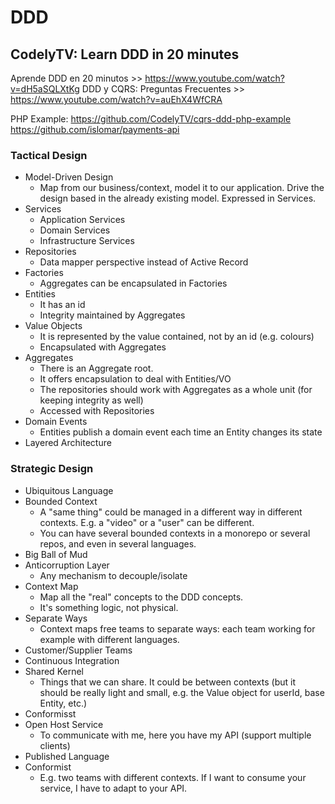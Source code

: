 # DDD

## CodelyTV: Learn DDD in 20 minutes
Aprende DDD en 20 minutos >> https://www.youtube.com/watch?v=dH5aSQLXtKg
DDD y CQRS: Preguntas Frecuentes >> https://www.youtube.com/watch?v=auEhX4WfCRA

PHP Example: https://github.com/CodelyTV/cqrs-ddd-php-example
https://github.com/islomar/payments-api

### Tactical Design
* Model-Driven Design
  - Map from our business/context, model it to our application. Drive the design based in the already existing model. Expressed in Services.
* Services
    - Application Services
    - Domain Services
    - Infrastructure Services
* Repositories
    - Data mapper perspective instead of Active Record
* Factories
    - Aggregates can be encapsulated in Factories
* Entities
    - It has an id
    - Integrity maintained by Aggregates
* Value Objects
    - It is represented by the value contained, not by an id (e.g. colours)
    - Encapsulated with Aggregates
* Aggregates
    - There is an Aggregate root.
    - It offers encapsulation to deal with Entities/VO
    - The repositories should work with Aggregates as a whole unit (for keeping integrity as well)
    - Accessed with Repositories
* Domain Events
    - Entities publish a domain event each time an Entity changes its state
* Layered Architecture 

### Strategic Design
* Ubiquitous Language
* Bounded Context
    - A "same thing" could be managed in a different way in different contexts. E.g. a "video" or a "user" can be different.
    - You can have several bounded contexts in a monorepo or several repos, and even in several languages.
* Big Ball of Mud
* Anticorruption Layer
    - Any mechanism to decouple/isolate
* Context Map
    - Map all the "real" concepts to the DDD concepts.
    - It's something logic, not physical.
* Separate Ways
    - Context maps free teams to separate ways: each team working for example with different languages.
* Customer/Supplier Teams
* Continuous Integration
* Shared Kernel
    - Things that we can share. It could be between contexts (but it should be really light and small, e.g. the Value object for userId, base Entity, etc.)
* Conformisst
* Open Host Service
    - To communicate with me, here you have my API (support multiple clients)
* Published Language
* Conformist
    - E.g. two teams with different contexts. If I want to consume your service, I have to adapt to your API.
